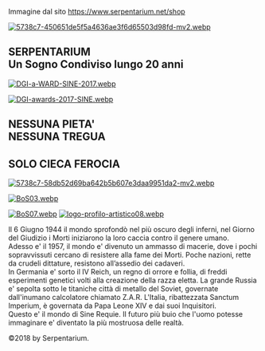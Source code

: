 Immagine dal sito https://www.serpentarium.net/shop

[![5738c7-450651de5f5a4636ae3f6d65503d98fd-mv2.webp](https://i.postimg.cc/vBNVgZLT/5738c7-450651de5f5a4636ae3f6d65503d98fd-mv2.webp)](https://postimg.cc/2bn6gmtN)

SERPENTARIUM<br/>
Un Sogno Condiviso lungo 20 anni
-------------------------------------------------

[![DGI-a-WARD-SINE-2017.webp](https://i.postimg.cc/cHZD9TVw/DGI-a-WARD-SINE-2017.webp)](https://postimg.cc/nsRYMKVh)

[![DGI-awards-2017-SINE.webp](https://i.postimg.cc/Y0RTfT0v/DGI-awards-2017-SINE.webp)](https://postimg.cc/BP8hJYx3)

NESSUNA PIETA'  
NESSUNA TREGUA
------------------------------

SOLO CIECA FEROCIA
------------------

[![5738c7-58db52d69ba642b5b607e3daa9951da2-mv2.webp](https://i.postimg.cc/m24npZWK/5738c7-58db52d69ba642b5b607e3daa9951da2-mv2.webp)](https://postimg.cc/ThkQp6wc)

[![BoS03.webp](https://i.postimg.cc/sx0CCtrt/BoS03.webp)](https://postimg.cc/p586DcyZ)

[![BoS07.webp](https://i.postimg.cc/8kqVwgZ6/BoS07.webp)](https://postimg.cc/CdHtLXTh)
[![logo-profilo-artistico08.webp](https://i.postimg.cc/3RvtxVms/logo-profilo-artistico08.webp)](https://postimg.cc/ZBJ8fffH)

Il 6 Giugno 1944 il mondo sprofondò nel più oscuro degli inferni, nel Giorno del Giudizio i Morti iniziarono la loro caccia contro il genere umano.  
Adesso e' il 1957, il mondo e' divenuto un ammasso di macerie, dove i pochi sopravvissuti cercano di resistere alla fame dei Morti. Poche nazioni, rette da crudeli dittature, resistono all’assedio dei cadaveri.  
In Germania e' sorto il IV Reich, un regno di orrore e follia, di freddi esperimenti genetici volti alla creazione della razza eletta. La grande Russia e' sepolta sotto le titaniche città di metallo del Soviet, governate dall'inumano calcolatore chiamato Z.A.R. L'Italia, ribattezzata Sanctum Imperium, è governata da Papa Leone XIV e dai suoi Inquisitori.  
Questo e' il mondo di Sine Requie. Il futuro più buio che l'uomo potesse immaginare e' diventato la più mostruosa delle realtà.

©2018 by Serpentarium.
